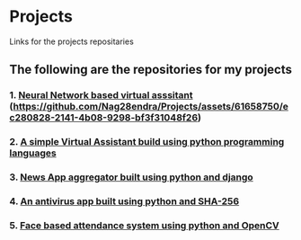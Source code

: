 # Projects
Links for the projects repositaries
## The following are the repositories for my projects 
### 1. <a href="https://github.com/Nag28endra/ML_based_Virtual_assistant">Neural Network based virtual asssitant</a> (https://github.com/Nag28endra/Projects/assets/61658750/ec280828-2141-4b08-9298-bf3f31048f26)
### 2. <a href=" https://github.com/Nag28endra/VirtualAssistant"> A simple Virtual Assistant build using python programming languages</a>
### 3. <a href="https://github.com/Nag28endra/NewsAppUsingPython">News App aggregator built using python and django</a>
### 4. <a href="https://github.com/Nag28endra/MVision">An antivirus app built using python and SHA-256</a>
### 5. <a href="https://github.com/Nag28endra/FaceAttendanceSystem">Face based attendance system using python and OpenCV</a>

